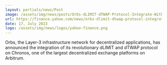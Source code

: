 ```yaml
---
layout: partials/news/Post
image: /assets/img/news/posts/Orbs-dLIMIT-dTWAP-Protocol-Integrate-With-Chronos-DEX-Platform.webp
url: https://finance.yahoo.com/news/orbs-dlimit-dtwap-protocol-integrate-180000843.html?guccounter=1&guce_referrer=aHR0cHM6Ly93d3cuZ29vZ2xlLmNvbS8&guce_referrer_sig=AQAAAMfeBPI9qjz9C4hHk8bpJ_PJkjYzKw96Mf4y8bOdTbgXiefZtvCPjys1AQyWqREFRoPfHswmKc60WJC24X1i2zRw2ZiVLaIca2DDArdrXFOKtRlG8M4QcTRPayR3a-Th5yeCHKK6fm5y80J30BGs6rHxqMEM2-Unc5bbUEQ3_BON
date: 17, July 2023
logo: /assets/img/news/logos/yahoo-finance.png
---
```


Orbs, the Layer-3 infrastructure network for decentralized applications, has announced the integration of its revolutionary dLIMIT and dTWAP protocol on Chronos, one of the largest decentralized exchange platforms on Arbitrum.

